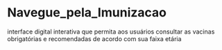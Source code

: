 # Navegue_pela_Imunizacao
interface digital interativa que permita aos usuários consultar as vacinas obrigatórias e recomendadas de acordo com sua faixa etária
